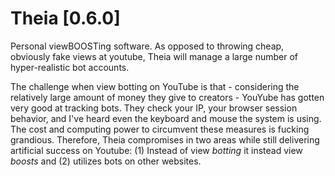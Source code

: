 # Theia [0.6.0] 

Personal viewBOOSTing software. As opposed to throwing cheap, obviously fake views at youtube, Theia will manage a large number of hyper-realistic bot accounts.

The challenge when view botting on YouTube is that - considering the relatively large amount of money they give to creators - YouYube has gotten very good at tracking bots. They check your IP, your browser session behavior, and I've heard even the keyboard and mouse the system is using. The cost and computing power to circumvent these measures is fucking grandious. Therefore, Theia compromises in two areas while still delivering artificial success on Youtube: (1) Instead of view *botting* it instead view *boosts* and (2) utilizes bots on other websites.
